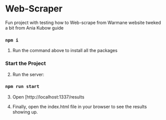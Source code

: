# Web-Scraper


Fun project with testing how to Web-scrape from Warmane website tweked a bit from Ania Kubow guide

### `npm i`

1. Run the command above to install all the packages

### Start the Project

2. Run the server:


### `npm run start`


3. Open [http://localhost:1337/results

4. Finally, open the index.html file in your browser to see the results showing up.
